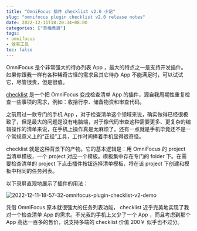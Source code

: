 ```yaml
---
title: "OmniFocus 插件 checklist v2.0 小记"
slug: "omnifocus plugin checklist v2.0 release notes"
date: 2022-12-11T18:20:34+08:00
categories: ["青梅煮酒"]
tags:
- omnifocus
- 效率工具
toc: false
---
```

OmniFocus 是个非常强大的待办列表 App ，最大的特点之一是支持开发插件。如果你跟我一样有各种稀奇古怪的需求且其它待办 App 不能满足时，可以试试它，尽管很贵，但是很值。

[checklist](https://github.com/xbot/omnifocus-plugin-checklist) 是一个把 OmniFocus 变成检查清单 App 的插件，源自我周期性重复检查一些事项的需求，例如：收拾行李、储备物资和审查代码。

之前用过一款专门的手机 App ，对于检查清单这个领域来说，确实做得已经很极致了，但是最大的问题是没有电脑端，对于像代码审查这种需要更多、更复杂的编辑操作的清单来说，在手机上操作真是太麻烦了。还有一点就是手机毕竟还不是一个常规意义上的“正经”工具，工作时间捧着手机显得很奇怪。

checklist 就是这种背景下的产物。它的基本逻辑是：用 OmniFocus 的 project 当清单模板，一个 project 对应一个模板。模板集中存在专门的 folder 下。在需要检查清单的 project 下点击插件按钮选择清单模板，将在该 project 下创建和模板中相同的任务列表。

以下录屏直观地展示了插件的用法：

![2022-12-11-18-57-32-omnifocus-plugin-checklist-v2-demo](https://raw.githubusercontent.com/xbot/image-hosting/master/blog/2022-12-11-18-57-32-omnifocus-plugin-checklist-v2-demo.gif)

凭借 OmniFocus 原本就很强大的任务列表功能， checklist 近乎完美地实现了我对一个检查清单 App 的需求。不光我的手机上又少了一个 App ，而且考虑到那个 App 高达一百多的售价，说支持多端的 checklist 价值 200￥ 似乎也不过分。